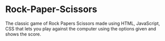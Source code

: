# Rock-Paper-Scissors

The classic game of Rock Papers Scissors made using HTML, JavaScript, CSS that lets you play against the computer using the options given and shows the score.

